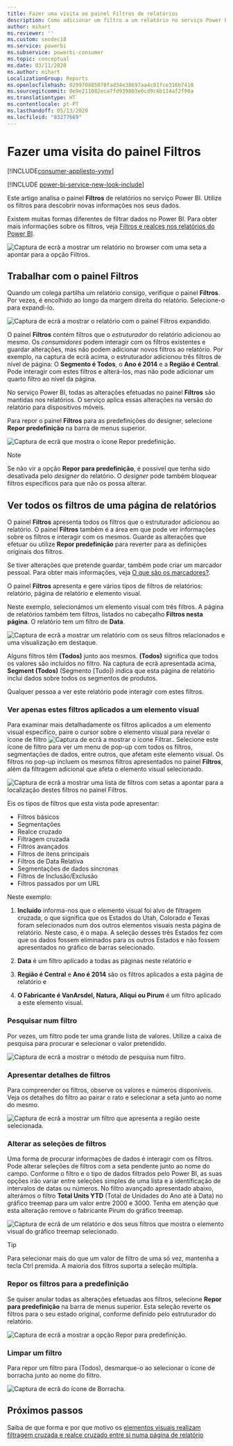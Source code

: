 ```yaml
---
title: Fazer uma visita ao painel Filtros de relatórios
description: Como adicionar um filtro a um relatório no serviço Power BI para consumidores
author: mihart
ms.reviewer: ''
ms.custom: seodec18
ms.service: powerbi
ms.subservice: powerbi-consumer
ms.topic: conceptual
ms.date: 03/11/2020
ms.author: mihart
LocalizationGroup: Reports
ms.openlocfilehash: 029970885070fad34e38697aa4c81fce316b7410
ms.sourcegitcommit: 0e9e211082eca7fd939803e0cd9c6b114af2f90a
ms.translationtype: HT
ms.contentlocale: pt-PT
ms.lasthandoff: 05/13/2020
ms.locfileid: "83277669"
---
```

# <a name="take-a-tour-of-the-report-filters-pane"></a>Fazer uma visita do painel Filtros

[!INCLUDE[consumer-appliesto-yyny](../includes/consumer-appliesto-yyny.md)]

[!INCLUDE [power-bi-service-new-look-include](../includes/power-bi-service-new-look-include.md)]

Este artigo analisa o painel **Filtros** de relatórios no serviço Power BI. Utilize os filtros para descobrir novas informações nos seus dados.

Existem muitas formas diferentes de filtrar dados no Power BI. Para obter mais informações sobre os filtros, veja [Filtros e realces nos relatórios do Power BI](../create-reports/power-bi-reports-filters-and-highlighting.md).

![Captura de ecrã a mostrar um relatório no browser com uma seta a apontar para a opção Filtros.](media/end-user-report-filter/power-bi-report.png)

## <a name="working-with-the-report-filters-pane"></a>Trabalhar com o painel Filtros

Quando um colega partilha um relatório consigo, verifique o painel **Filtros**. Por vezes, é encolhido ao longo da margem direita do relatório. Selecione-o para expandi-lo.

![Captura de ecrã a mostrar o relatório com o painel Filtros expandido.](media/end-user-report-filter/power-bi-expand-filter-pane.png)

O painel **Filtros** contém filtros que o *estruturador* do relatório adicionou ao mesmo. Os *consumidores* podem interagir com os filtros existentes e guardar alterações, mas não podem adicionar novos filtros ao relatório. Por exemplo, na captura de ecrã acima, o estruturador adicionou três filtros de nível de página: O **Segmento é Todos**, o **Ano é 2014** e a **Região é Central**. Pode interagir com estes filtros e alterá-los, mas não pode adicionar um quarto filtro ao nível da página.

No serviço Power BI, todas as alterações efetuadas no painel **Filtros** são mantidas nos relatórios. O serviço aplica essas alterações na versão do relatório para dispositivos móveis. 

Para repor o painel **Filtros** para as predefinições do designer, selecione **Repor predefinição** na barra de menus superior.

![Captura de ecrã que mostra o ícone Repor predefinição.](media/end-user-report-filter/power-bi-reset-icon.png) 

> [!NOTE]
> Se não vir a opção **Repor para predefinição**, é possível que tenha sido desativada pelo *designer* do relatório. O *designer* pode também bloquear filtros específicos para que não os possa alterar.

## <a name="view-all-the-filters-for-a-report-page"></a>Ver todos os filtros de uma página de relatórios

O painel **Filtros** apresenta todos os filtros que o estruturador adicionou ao relatório. O painel **Filtros** também é a área em que pode ver informações sobre os filtros e interagir com os mesmos. Guarde as alterações que efetuar ou utilize **Repor predefinição** para reverter para as definições originais dos filtros.

Se tiver alterações que pretende guardar, também pode criar um marcador pessoal. Para obter mais informações, veja [O que são os marcadores?](end-user-bookmarks.md).

O painel **Filtros** apresenta e gere vários tipos de filtros de relatórios: relatório, página de relatório e elemento visual.

Neste exemplo, selecionámos um elemento visual com três filtros. A página de relatórios também tem filtros, listados no cabeçalho **Filtros nesta página**. O relatório tem um filtro de **Data**.

![Captura de ecrã a mostrar um relatório com os seus filtros relacionados e uma visualização em destaque.](media/end-user-report-filter/power-bi-filters-pane.png)

Alguns filtros têm **(Todos)** junto aos mesmos. **(Todos)** significa que todos os valores são incluídos no filtro. Na captura de ecrã apresentada acima, **Segment (Todos)** (Segmento [Tudo]) indica que esta página de relatório inclui dados sobre todos os segmentos de produtos. 

Qualquer pessoa a ver este relatório pode interagir com estes filtros.

### <a name="view-only-those-filters-applied-to-a-visual"></a>Ver apenas estes filtros aplicados a um elemento visual

Para examinar mais detalhadamente os filtros aplicados a um elemento visual específico, paire o cursor sobre o elemento visual para revelar o ícone de filtro ![Captura de ecrã a mostrar o ícone Filtrar.](media/end-user-report-filter/power-bi-filter-icon.png). Selecione este ícone de filtro para ver um menu de pop-up com todos os filtros, segmentações de dados, entre outros, que afetam este elemento visual. Os filtros no pop-up incluem os mesmos filtros apresentados no painel **Filtros**, além da filtragem adicional que afeta o elemento visual selecionado.

![Captura de ecrã a mostrar uma lista de filtros com setas a apontar para a localização destes filtros no painel Filtros.](media/end-user-report-filter/power-bi-hover-filters.png)

Eis os tipos de filtros que esta vista pode apresentar:

- Filtros básicos
- Segmentações
- Realce cruzado
- Filtragem cruzada
- Filtros avançados
- Filtros de itens principais
- Filtros de Data Relativa
- Segmentações de dados síncronas
- Filtros de Inclusão/Exclusão
- Filtros passados por um URL

Neste exemplo:
1. **Incluído** informa-nos que o elemento visual foi alvo de filtragem cruzada, o que significa que os Estados do Utah, Colorado e Texas foram selecionados num dos outros elementos visuais nesta página de relatório. Neste caso, é o mapa. A seleção desses três Estados fez com que os dados fossem eliminados para os outros Estados e não fossem apresentados no gráfico de barras selecionado.  

1. **Data** é um filtro aplicado a todas as páginas neste relatório e

1. **Região é Central** e **Ano é 2014** são os filtros aplicados a esta página de relatório e

4. **O Fabricante é VanArsdel, Natura, Aliqui ou Pirum** é um filtro aplicado a este elemento visual.


### <a name="search-in-a-filter"></a>Pesquisar num filtro

Por vezes, um filtro pode ter uma grande lista de valores. Utilize a caixa de pesquisa para procurar e selecionar o valor pretendido.

![Captura de ecrã a mostrar o método de pesquisa num filtro.](media/end-user-report-filter/power-bi-search.png)

### <a name="display-filter-details"></a>Apresentar detalhes de filtros

Para compreender os filtros, observe os valores e números disponíveis.  Veja os detalhes do filtro ao pairar o rato e selecionar a seta junto ao nome do mesmo.
  
![Captura de ecrã a mostrar um filtro que apresenta a região oeste selecionada.](media/end-user-report-filter/power-bi-filter-expand.png)

### <a name="change-filter-selections"></a>Alterar as seleções de filtros

Uma forma de procurar informações de dados é interagir com os filtros. Pode alterar seleções de filtros com a seta pendente junto ao nome do campo.  Conforme o filtro e o tipo de dados filtrados pelo Power BI, as suas opções irão variar entre seleções simples de uma lista e a identificação de intervalos de datas ou números. No filtro avançado apresentado abaixo, alterámos o filtro **Total Units YTD** (Total de Unidades do Ano até à Data) no gráfico treemap para um valor entre 2000 e 3000. Tenha em atenção que esta alteração remove o fabricante Pirum do gráfico treemap.
  
![Captura de ecrã de um relatório e dos seus filtros que mostra o elemento visual do gráfico treemap selecionado.](media/end-user-report-filter/power-bi-treemap-filters.png)

> [!TIP]
> Para selecionar mais do que um valor de filtro de uma só vez, mantenha a tecla Ctrl premida. A maioria dos filtros suporta a seleção múltipla.

### <a name="reset-filter-to-default"></a>Repor os filtros para a predefinição

Se quiser anular todas as alterações efetuadas aos filtros, selecione **Repor para predefinição** na barra de menus superior.  Esta seleção reverte os filtros para o seu estado original, conforme definido pelo estruturador do relatório.

![Captura de ecrã a mostrar a opção Repor para predefinição.](media/end-user-report-filter/power-bi-reset-icon.png)

### <a name="clear-a-filter"></a>Limpar um filtro

Para repor um filtro para (Todos), desmarque-o ao selecionar o ícone de borracha junto ao nome do filtro.

![Captura de ecrã do ícone de Borracha.](media/end-user-report-filter/power-bi-eraser.png)
  
<!--  too much detail for consumers

## Types of filters: text field filters
### List mode
Ticking a checkbox either selects or deselects the value. The **All** checkbox can be used to toggle the state of all checkboxes on or off. The checkboxes represent all the available values for that field.  As you adjust the filter, the restatement updates to reflect your choices. 

![list mode filter](media/end-user-report-filter/power-bi-restatement-new.png)

Note how the restatement now says "is Mar, Apr or May".

### Advanced mode
Select **Advanced Filtering** to switch to advanced mode. Use the dropdown controls and text boxes to identify which fields to include. By choosing between **And** and **Or**, you can build complex filter expressions. Select the **Apply Filter** button when you've set the values you want.  

![advanced mode](media/end-user-report-filter/power-bi-advanced.png)

## Types of filters: numeric field filters
### List mode
If the values are finite, selecting the field name displays a list.  See **Text field filters** &gt; **List mode** above for help using checkboxes.   

### Advanced mode
If the values are infinite or represent a range, selecting the field name opens the advanced filter mode. Use the dropdown and text boxes to specify a range of values that you want to see. 

![advanced filter](media/end-user-report-filter/power-bi-dropdown-and-text.png)

By choosing between **And** and **Or**, you can build complex filter expressions. Select the **Apply Filter** button when you've set the values you want.

## Types of filters: date and time
### List mode
If the values are finite, selecting the field name displays a list.  See **Text field filters** &gt; **List mode** above for help using checkboxes.   

### Advanced mode
If the field values represent date or time, you can specify a start/end time when using Date/Time filters.  

![datetime filter](media/end-user-report-filter/pbi_date-time-filters.png)

-->

## <a name="next-steps"></a>Próximos passos

Saiba de que forma e por que motivo os [elementos visuais realizam filtragem cruzada e realce cruzado entre si numa página de relatório](end-user-interactions.md)
